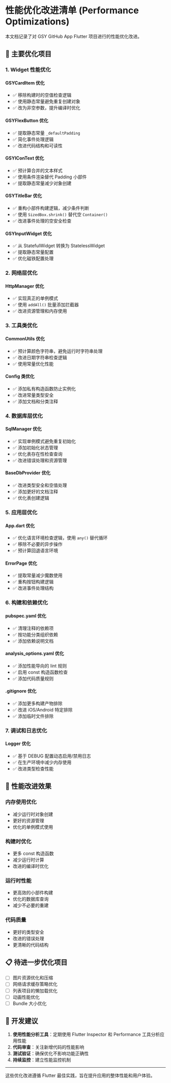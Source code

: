 # 性能优化改进清单 (Performance Optimizations)

本文档记录了对 GSY GitHub App Flutter 项目进行的性能优化改进。

## 🚀 主要优化项目

### 1. Widget 性能优化

#### GSYCardItem 优化
- ✅ 移除构建时的空值检查逻辑
- ✅ 使用静态常量避免重复创建对象
- ✅ 改为非空参数，提升编译时优化

#### GSYFlexButton 优化
- ✅ 提取静态常量 `_defaultPadding`
- ✅ 简化事件处理逻辑
- ✅ 改进代码结构和可读性

#### GSYIConText 优化
- ✅ 预计算合并的文本样式
- ✅ 使用条件渲染替代 Padding 小部件
- ✅ 提取静态常量减少对象创建

#### GSYTitleBar 优化
- ✅ 重构小部件构建逻辑，减少条件判断
- ✅ 使用 `SizedBox.shrink()` 替代空 `Container()`
- ✅ 改进事件处理的空安全检查

#### GSYInputWidget 优化
- ✅ 从 StatefulWidget 转换为 StatelessWidget
- ✅ 提取静态常量配置
- ✅ 优化磁铁配置处理

### 2. 网络层优化

#### HttpManager 优化
- ✅ 实现真正的单例模式
- ✅ 使用 `addAll()` 批量添加拦截器
- ✅ 改进资源管理和内存使用

### 3. 工具类优化

#### CommonUtils 优化
- ✅ 预计算颜色字符串，避免运行时字符串处理
- ✅ 改进日期字符串检查逻辑
- ✅ 使用常量优化性能

#### Config 类优化
- ✅ 添加私有构造函数防止实例化
- ✅ 改进常量类型安全
- ✅ 添加文档和分类注释

### 4. 数据库层优化

#### SqlManager 优化
- ✅ 实现单例模式避免重复初始化
- ✅ 添加初始化状态管理
- ✅ 优化表存在性检查查询
- ✅ 改进错误处理和资源管理

#### BaseDbProvider 优化
- ✅ 改进类型安全和空值处理
- ✅ 添加更好的文档注释
- ✅ 优化表创建逻辑

### 5. 应用层优化

#### App.dart 优化
- ✅ 优化语言环境检查逻辑，使用 `any()` 替代循环
- ✅ 移除不必要的异步操作
- ✅ 预计算回退语言环境

#### ErrorPage 优化
- ✅ 提取常量减少魔数使用
- ✅ 重构按钮构建逻辑
- ✅ 改进事件处理结构

### 6. 构建和依赖优化

#### pubspec.yaml 优化
- ✅ 清理注释的依赖项
- ✅ 按功能分类组织依赖
- ✅ 添加依赖说明文档

#### analysis_options.yaml 优化
- ✅ 添加性能导向的 lint 规则
- ✅ 启用 const 构造函数检查
- ✅ 添加代码质量规则

#### .gitignore 优化
- ✅ 添加更多构建产物排除
- ✅ 改进 iOS/Android 特定排除
- ✅ 添加临时文件排除

### 7. 调试和日志优化

#### Logger 优化
- ✅ 基于 DEBUG 配置动态启用/禁用日志
- ✅ 在生产环境中减少内存使用
- ✅ 改进类型检查性能

## 🎯 性能改进效果

### 内存使用优化
- 减少运行时对象创建
- 更好的资源管理
- 优化的单例模式使用

### 构建时优化
- 更多 const 构造函数
- 减少运行时计算
- 改进的编译时优化

### 运行时性能
- 更高效的小部件构建
- 优化的数据库查询
- 减少不必要的重建

### 代码质量
- 更好的类型安全
- 改进的错误处理
- 更清晰的代码结构

## 📋 待进一步优化项目

- [ ] 图片资源优化和压缩
- [ ] 网络请求缓存策略优化
- [ ] 列表项目的懒加载优化
- [ ] 动画性能优化
- [ ] Bundle 大小优化

## 🔧 开发建议

1. **使用性能分析工具**：定期使用 Flutter Inspector 和 Performance 工具分析应用性能
2. **代码审查**：关注新增代码的性能影响
3. **测试验证**：确保优化不影响功能正确性
4. **持续监控**：建立性能监控机制

---

这些优化改进遵循 Flutter 最佳实践，旨在提升应用的整体性能和用户体验。